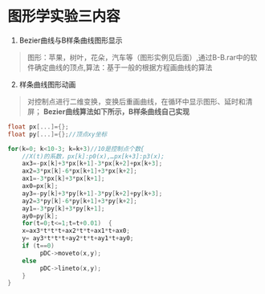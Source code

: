 # 图形学实验三内容
1. Bezier曲线与B样条曲线图形显示
> 图形：苹果，树叶，花朵，汽车等（图形实例见后面）,通过B-B.rar中的软件确定曲线的顶点,算法：基于一般的根据方程画曲线的算法
2. 样条曲线图形动画
>对控制点进行二维变换，变换后重画曲线，在循环中显示图形、延时和清屏；
**Bezier曲线算法如下所示，B样条曲线自己实现**
``` c++
float px[...]={};
float py[...]={};//顶点xy坐标

for(k=0; k<10-3; k=k+3)//10是控制点个数{
	//X(t)的系数，px[k]:p0(x),…px[k+3]:p3(x);
	ax3=-px[k]+3*px[k+1]-3*px[k+2]+px[k+3];
	ax2=3*px[k]-6*px[k+1]+3*px[k+2];
	ax1=-3*px[k]+3*px[k+1];
	ax0=px[k];
	ay3=-py[k]+3*py[k+1]-3*py[k+2]+py[k+3];
	ay2=3*py[k]-6*py[k+1]+3*py[k+2];
	ay1=-3*py[k]+3*py[k+1];
	ay0=py[k];
	for(t=0;t<=1;t=t+0.01)	{
	x=ax3*t*t*t+ax2*t*t+ax1*t+ax0;
 	y= ay3*t*t*t+ay2*t*t+ay1*t+ay0;
 	if (t==0)
     	 pDC->moveto(x,y);
	else
    	 pDC->lineto(x,y);
	}
}

